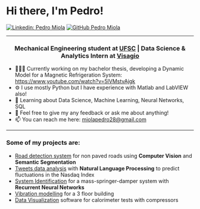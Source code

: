 # Hi there, I'm Pedro!

[![Linkedin: Pedro Miola](https://img.shields.io/badge/-PedroMiola-blue?style=flat-square&logo=Linkedin&logoColor=white)](https://www.linkedin.com/in/pdmpedromiola/) 
[![GitHub Pedro Miola](https://img.shields.io/github/followers/pedromiola28?label=follow&style=social)](https://github.com/pedromiola28)

---
<h3 align="center">Mechanical Engineering student at <a href='http://emc.ufsc.br/portal/?lang=en'>UFSC</a> | Data Science & Analytics Intern at <a href='https://visagio.com/'>Visagio</a>   </a></h3>




- 👨🏽‍💻 Currently working on my bachelor thesis, developing a Dynamic Model for a Magnetic Refrigeration System: https://www.youtube.com/watch?v=5lVMstvAjgk
- ⚙️ I use mostly Python but I have experience with Matlab and LabVIEW also!
- 🌱 Learning about Data Science, Machine Learning, Neural Networks, SQL 
- 💬 Feel free to give my any feedback or ask me about anything!
- 📫 You can reach me here: miolapedro28@gmail.com
---

### Some of my projects are: 

- <a href='https://github.com/pedromiola28/Computer-Vision'>Road detection system</a>  for non paved roads using **Computer Vision** and **Semantic Segmentation**
- <a href='https://github.com/pedromiola28/NLP-on-tweets--to-forecast-fluctuations-in-the-Nasdaq-index'>Tweets data analysis</a> with **Natural Language Processing** to predict fluctuations in the Nasdaq Index
- <a href='https://github.com/pedromiola28/Time-Series---System-Identification'>System Identification</a> for a mass-springer-damper system with **Recurrent Neural Networks**
- <a href='https://github.com/pedromiola28/Projeto_Controle_de_Vibracoes'>Vibration modelling</a> for a 3 floor building 
- <a href='https://github.com/pedromiola28/Calorimeter_Data_Visualization'>Data Visualization</a> software for calorimeter tests with compressors
